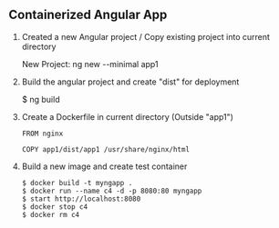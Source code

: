 ## Containerized Angular App 

1.  Created a new Angular project / Copy existing project into current directory

    New Project: ng new --minimal app1

2.  Build the angular project and create "dist" for deployment

    $ ng build 

3.  Create a Dockerfile in current directory (Outside "app1")

    ```
    FROM nginx

    COPY app1/dist/app1 /usr/share/nginx/html
    ```

4.  Build a new image and create test container

    ```
    $ docker build -t myngapp . 
    $ docker run --name c4 -d -p 8080:80 myngapp
    $ start http://localhost:8080
    $ docker stop c4
    $ docker rm c4
    ```
